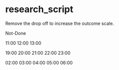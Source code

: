 # research_script

Remove the drop off to increase the outcome scale. 


Not-Done               


11:00
12:00
13:00



19:00
20:00
21:00
22:00
23:00


02:00
03:00
04:00
05:00
06:00





